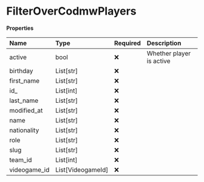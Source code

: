 # FilterOverCodmwPlayers

**Properties**

| Name         | Type              | Required | Description              |
| :----------- | :---------------- | :------- | :----------------------- |
| active       | bool              | ❌       | Whether player is active |
| birthday     | List[str]         | ❌       |                          |
| first_name   | List[str]         | ❌       |                          |
| id\_         | List[int]         | ❌       |                          |
| last_name    | List[str]         | ❌       |                          |
| modified_at  | List[str]         | ❌       |                          |
| name         | List[str]         | ❌       |                          |
| nationality  | List[str]         | ❌       |                          |
| role         | List[str]         | ❌       |                          |
| slug         | List[str]         | ❌       |                          |
| team_id      | List[int]         | ❌       |                          |
| videogame_id | List[VideogameId] | ❌       |                          |
